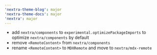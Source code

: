 ```yaml
---
'nextra-theme-blog': major
'nextra-theme-docs': major
'nextra': major
---
```


- add `nextra/components` to `experimental.optimizePackageImports` to optimize `nextra/components` by default
- remove `<RemoteContent>` from `nextra/components`
- rename `<RemoteContent>` to `MDXRemote` and move to `nextra/mdx-remote`

